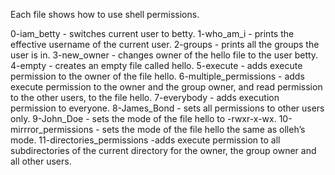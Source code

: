 Each file shows how to use shell permissions.

0-iam_betty - switches current user to betty.
1-who_am_i - prints the effective username of the current user.
2-groups - prints all the groups the user is in.
3-new_owner - changes owner of the hello file to the user betty.
4-empty - creates an empty file called hello.
5-execute - adds execute permission to the owner of the file hello.
6-multiple_permissions - adds execute permission to the owner and the group owner, and read permission to the other users, to the file hello.
7-everybody - adds execution permission to everyone.
8-James_Bond - sets all permissions to other users only.
9-John_Doe - sets the mode of the file hello to -rwxr-x-wx.
10-mirrror_permissions - sets the mode of the file hello the same as olleh’s mode.
11-directories_permissions -adds execute permission to all subdirectories of the current directory for the owner, the group owner and all other users. 
